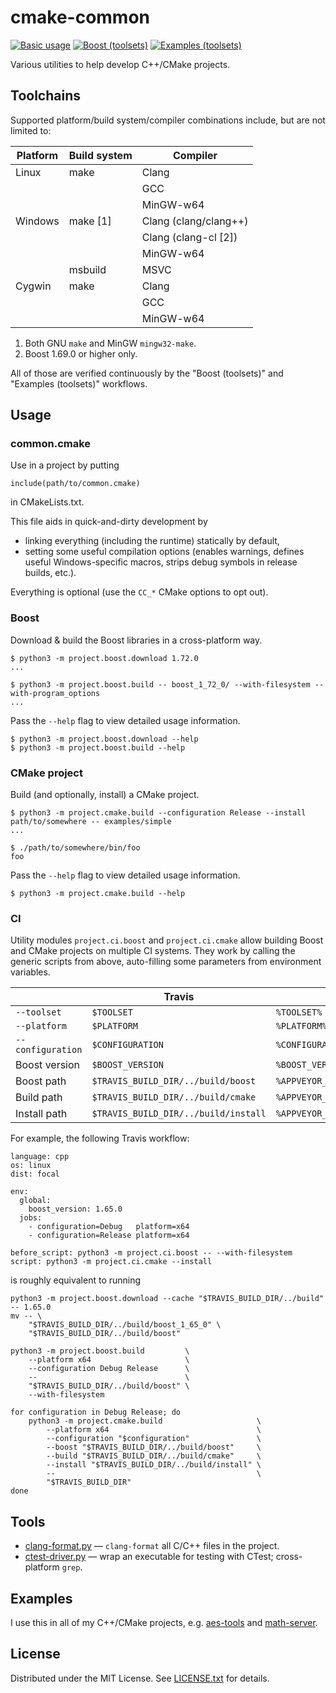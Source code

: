 cmake-common
============

[![Basic usage](https://github.com/egor-tensin/cmake-common/workflows/Basic%20usage/badge.svg)](https://github.com/egor-tensin/cmake-common/actions?query=workflow%3A%22Basic+usage%22)
[![Boost (toolsets)](https://github.com/egor-tensin/cmake-common/workflows/Boost%20(toolsets)/badge.svg)](https://github.com/egor-tensin/cmake-common/actions?query=workflow%3A%22Boost+%28toolsets%29%22)
[![Examples (toolsets)](https://github.com/egor-tensin/cmake-common/workflows/Examples%20(toolsets)/badge.svg)](https://github.com/egor-tensin/cmake-common/actions?query=workflow%3A%22Examples+%28toolsets%29%22)

Various utilities to help develop C++/CMake projects.

Toolchains
----------

Supported platform/build system/compiler combinations include, but are not
limited to:

| Platform | Build system | Compiler
| -------- | ------------ | --------
| Linux    | make         | Clang
|          |              | GCC
|          |              | MinGW-w64
| Windows  | make \[1\]   | Clang (clang/clang++)
|          |              | Clang (clang-cl \[2\])
|          |              | MinGW-w64
|          | msbuild      | MSVC
| Cygwin   | make         | Clang
|          |              | GCC
|          |              | MinGW-w64

1. Both GNU `make` and MinGW `mingw32-make`.
2. Boost 1.69.0 or higher only.

All of those are verified continuously by the "Boost (toolsets)" and "Examples
(toolsets)" workflows.

Usage
-----

### common.cmake

Use in a project by putting

    include(path/to/common.cmake)

in CMakeLists.txt.

This file aids in quick-and-dirty development by

* linking everything (including the runtime) statically by default,
* setting some useful compilation options (enables warnings, defines useful
Windows-specific macros, strips debug symbols in release builds, etc.).

Everything is optional (use the `CC_*` CMake options to opt out).

### Boost

Download & build the Boost libraries in a cross-platform way.

    $ python3 -m project.boost.download 1.72.0
    ...

    $ python3 -m project.boost.build -- boost_1_72_0/ --with-filesystem --with-program_options
    ...

Pass the `--help` flag to view detailed usage information.

    $ python3 -m project.boost.download --help
    $ python3 -m project.boost.build --help

### CMake project

Build (and optionally, install) a CMake project.

    $ python3 -m project.cmake.build --configuration Release --install path/to/somewhere -- examples/simple
    ...

    $ ./path/to/somewhere/bin/foo
    foo

Pass the `--help` flag to view detailed usage information.

    $ python3 -m project.cmake.build --help

### CI

Utility modules `project.ci.boost` and `project.ci.cmake` allow building Boost
and CMake projects on multiple CI systems.
They work by calling the generic scripts from above, auto-filling some
parameters from environment variables.

|                   | Travis                               | AppVeyor                                   | GitHub Actions
| ----------------- | ------------------------------------ | ------------------------------------------ | ------------------------------------
| `--toolset`       | `$TOOLSET`                           | `%TOOLSET%`                                | `$TOOLSET`
| `--platform`      | `$PLATFORM`                          | `%PLATFORM%`                               | `$PLATFORM`
| `--configuration` | `$CONFIGURATION`                     | `%CONFIGURATION%`                          | `$CONFIGURATION`
| Boost version     | `$BOOST_VERSION`                     | `%BOOST_VERSION%`                          | `$BOOST_VERSION`
| Boost path        | `$TRAVIS_BUILD_DIR/../build/boost`   | `%APPVEYOR_BUILD_FOLDER%\..\build\boost`   | `$GITHUB_WORKSPACE/../build/boost`
| Build path        | `$TRAVIS_BUILD_DIR/../build/cmake`   | `%APPVEYOR_BUILD_FOLDER%\..\build\cmake`   | `$GITHUB_WORKSPACE/../build/cmake`
| Install path      | `$TRAVIS_BUILD_DIR/../build/install` | `%APPVEYOR_BUILD_FOLDER%\..\build\install` | `$GITHUB_WORKSPACE/../build/install`

For example, the following Travis workflow:

```
language: cpp
os: linux
dist: focal

env:
  global:
    boost_version: 1.65.0
  jobs:
    - configuration=Debug   platform=x64
    - configuration=Release platform=x64

before_script: python3 -m project.ci.boost -- --with-filesystem
script: python3 -m project.ci.cmake --install
```

is roughly equivalent to running

```
python3 -m project.boost.download --cache "$TRAVIS_BUILD_DIR/../build" -- 1.65.0
mv -- \
    "$TRAVIS_BUILD_DIR/../build/boost_1_65_0" \
    "$TRAVIS_BUILD_DIR/../build/boost"

python3 -m project.boost.build         \
    --platform x64                     \
    --configuration Debug Release      \
    --                                 \
    "$TRAVIS_BUILD_DIR/../build/boost" \
    --with-filesystem

for configuration in Debug Release; do
    python3 -m project.cmake.build                     \
        --platform x64                                 \
        --configuration "$configuration"               \
        --boost "$TRAVIS_BUILD_DIR/../build/boost"     \
        --build "$TRAVIS_BUILD_DIR/../build/cmake"     \
        --install "$TRAVIS_BUILD_DIR/../build/install" \
        --                                             \
        "$TRAVIS_BUILD_DIR"
done
```

Tools
-----

* [clang-format.py] &mdash; `clang-format` all C/C++ files in the project.
* [ctest-driver.py] &mdash; wrap an executable for testing with CTest;
cross-platform `grep`.

[clang-format.py]: docs/clang-format.md
[ctest-driver.py]: docs/ctest-driver.md

Examples
--------

I use this in all of my C++/CMake projects, e.g. [aes-tools] and [math-server].

[aes-tools]: https://github.com/egor-tensin/aes-tools
[math-server]: https://github.com/egor-tensin/math-server

License
-------

Distributed under the MIT License.
See [LICENSE.txt] for details.

[LICENSE.txt]: LICENSE.txt
